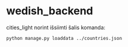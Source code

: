 # wedish_backend

cities_light norint išsiimti šalis komanda:

```
python manage.py loaddata ../countries.json
```